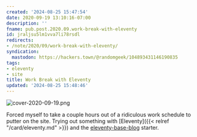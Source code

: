```yaml
---
created: '2024-08-25 15:47:54'
date: 2020-09-19 13:10:16-07:00
description: ''
fname: pub.post.2020.09.work-break-with-eleventy
id: jraljsu5lm1vva7li78rsdl
redirects:
- /note/2020/09/work-break-with-eleventy/
syndication:
  mastodon: https://hackers.town/@randomgeek/104893431146190835
tags:
- eleventy
- site
title: Work Break with Eleventy
updated: '2024-08-25 15:48:46'
---
```


![cover-2020-09-19.png](assets/img/2020/cover-2020-09-19.png "cover images work!")

Forced myself to take a couple hours out of a ridiculous work schedule to putter on the site. Trying out something with [Eleventy]({{< relref "/card/eleventy.md" >}}) and the [eleventy-base-blog](https://github.com/11ty/eleventy-base-blog) starter.